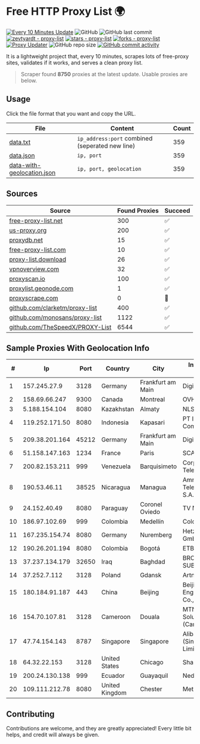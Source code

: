 
# Free HTTP Proxy List 🌍

[![Every 10 Minutes Update](https://github.com/mertguvencli/http-proxy-list/actions/workflows/main.yml/badge.svg?branch=main)](https://github.com/mertguvencli/http-proxy-list/actions/workflows/main.yml)
![GitHub](https://img.shields.io/github/license/mertguvencli/http-proxy-list)
![GitHub last commit](https://img.shields.io/github/last-commit/mertguvencli/http-proxy-list)
[![zevtyardt - proxy-list](https://img.shields.io/static/v1?label=zevtyardt&message=proxy-list&color=blue&logo=github)](https://github.com/zevtyardt/proxy-list "Go to GitHub repo")
[![stars - proxy-list](https://img.shields.io/github/stars/zevtyardt/proxy-list?style=social)](https://github.com/zevtyardt/proxy-list)
[![forks - proxy-list](https://img.shields.io/github/forks/zevtyardt/proxy-list?style=social)](https://github.com/zevtyardt/proxy-list)
[![Proxy Updater](https://github.com/zevtyardt/proxy-list/workflows/Proxy%20Updater/badge.svg)](https://github.com/zevtyardt/proxy-list/actions?query=workflow:"Proxy+Updater")
![GitHub repo size](https://img.shields.io/github/repo-size/zevtyardt/proxy-list)
[![GitHub commit activity](https://img.shields.io/github/commit-activity/m/zevtyardt/proxy-list?logo=commits)](https://github.com/zevtyardt/proxy-list/commits/main)

It is a lightweight project that, every 10 minutes, scrapes lots of free-proxy sites, validates if it works, and serves a clean proxy list.

> Scraper found **8750** proxies at the latest update. Usable proxies are below.

## Usage

Click the file format that you want and copy the URL.

|File|Content|Count|
|----|-------|-----|
|[data.txt](https://raw.githubusercontent.com/mertguvencli/http-proxy-list/main/proxy-list/data.txt)|`ip_address:port` combined (seperated new line)|359|
|[data.json](https://raw.githubusercontent.com/mertguvencli/http-proxy-list/main/proxy-list/data.json)|`ip, port`|359|
|[data-with-geolocation.json](https://raw.githubusercontent.com/mertguvencli/http-proxy-list/main/proxy-list/data-with-geolocation.json)|`ip, port, geolocation`|359|

## Sources

|Source|Found Proxies|Succeed|
|------|-------------|-------|
|[free-proxy-list.net](https://free-proxy-list.net)|300|✅|
|[us-proxy.org](https://www.us-proxy.org)|200|✅|
|[proxydb.net](http://proxydb.net)|15|✅|
|[free-proxy-list.com](https://free-proxy-list.com/?page=&port=&type%5B%5D=http&type%5B%5D=https&up_time=0&search=Search)|10|✅|
|[proxy-list.download](https://www.proxy-list.download/HTTP)|26|✅|
|[vpnoverview.com](https://vpnoverview.com/privacy/anonymous-browsing/free-proxy-servers)|32|✅|
|[proxyscan.io](https://www.proxyscan.io)|100|✅|
|[proxylist.geonode.com](https://proxylist.geonode.com/api/proxy-list?limit=300&page=1&sort_by=lastChecked&sort_type=desc&protocols=http,https)|1|✅|
|[proxyscrape.com](https://api.proxyscrape.com/v2/?request=displayproxies&protocol=http&timeout=10000&country=all&ssl=all&anonymity=all)|0|🚫|
|[github.com/clarketm/proxy-list](https://raw.githubusercontent.com/clarketm/proxy-list/master/proxy-list-raw.txt)|400|✅|
|[github.com/monosans/proxy-list](https://raw.githubusercontent.com/monosans/proxy-list/main/proxies/http.txt)|1122|✅|
|[github.com/TheSpeedX/PROXY-List](https://raw.githubusercontent.com/TheSpeedX/PROXY-List/master/http.txt)|6544|✅|


## Sample Proxies With Geolocation Info

|#|Ip|Port|Country|City|Internet Service Provider|
|-|--|----|-------|----|-------------------------|
|1|157.245.27.9|3128|Germany|Frankfurt am Main|DigitalOcean, LLC|
|2|158.69.66.247|9300|Canada|Montreal|OVH SAS|
|3|5.188.154.104|8080|Kazakhstan|Almaty|NLS|
|4|119.252.171.50|8080|Indonesia|Kapasari|PT Indonesia Comnets Plus|
|5|209.38.201.164|45212|Germany|Frankfurt am Main|DigitalOcean, LLC|
|6|51.158.147.163|1234|France|Paris|SCALEWAY|
|7|200.82.153.211|999|Venezuela|Barquisimeto|Corporación Telemic C.A.|
|8|190.53.46.11|38525|Nicaragua|Managua|Amnet Telecomunicaciones S.A.|
|9|24.152.40.49|8080|Paraguay|Coronel Oviedo|TV MAX CABLE S.A.|
|10|186.97.102.69|999|Colombia|Medellín|Colombia Móvil|
|11|167.235.154.74|8080|Germany|Nuremberg|Hetzner Online GmbH|
|12|190.26.201.194|8080|Colombia|Bogotá|ETB - Colombia|
|13|37.237.134.179|32650|Iraq|Baghdad|BROADBAND-SUBSCRIBERS|
|14|37.252.7.112|3128|Poland|Gdansk|Artnet Sp. z o.o.|
|15|180.184.91.187|443|China|Beijing|Beijing Volcano Engine Technology Co., Ltd.|
|16|154.70.107.81|3128|Cameroon|Douala|MTN Network Solutions (Cameroon)|
|17|47.74.154.143|8787|Singapore|Singapore|Alibaba Cloud (Singapore) Private Limited|
|18|64.32.22.153|3128|United States|Chicago|Sharktech|
|19|200.24.130.138|999|Ecuador|Guayaquil|Nedetel S.A.|
|20|109.111.212.78|8080|United Kingdom|Chester|Metronet|



## Contributing

Contributions are welcome, and they are greatly appreciated! Every
little bit helps, and credit will always be given.

